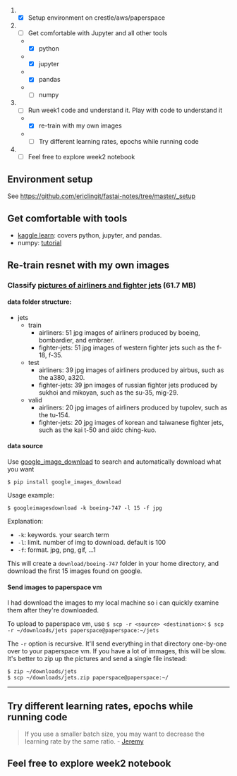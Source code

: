 1. - [x] Setup environment on crestle/aws/paperspace
1. - [ ] Get comfortable with Jupyter and all other tools
    * - [x] python
    * - [x] jupyter
    * - [x] pandas
    * - [ ] numpy
1. - [ ] Run week1 code and understand it. Play with code to understand it
    * - [x] re-train with my own images
    * - [ ] Try different learning rates, epochs while running code
1. - [ ] Feel free to explore week2 notebook

## Environment setup
See https://github.com/ericlingit/fastai-notes/tree/master/_setup

## Get comfortable with tools
- [kaggle learn](https://www.kaggle.com/learn/overview): covers python, jupyter, and pandas.
- numpy: [tutorial](https://github.com/jamesdietle/fastaipart1v2/blob/master/Tutorials/NumpyTutorial.ipynb)

## Re-train resnet with my own images
### Classify [pictures of airliners and fighter jets](https://www.dropbox.com/s/o8ek1idxpqm5vd1/jets.zip?dl=0) (61.7 MB)
#### data folder structure:
- jets
    - train
        - airliners: 51 jpg images of airliners produced by boeing, bombardier, and embraer.
        - fighter-jets: 51 jpg images of western fighter jets such as the f-18, f-35.
    - test
        - airliners: 39 jpg images of airliners produced by airbus, such as the a380, a320.
        - fighter-jets: 39 jpn images of russian fighter jets produced by sukhoi and mikoyan, such as the su-35, mig-29.
    - valid
        - airliners: 20 jpg images of airliners produced by tupolev, such as the tu-154.
        - fighter-jets: 20 jpg images of korean and taiwanese fighter jets, such as the kai t-50 and aidc ching-kuo.

#### data source
Use [google_image_download](https://github.com/hardikvasa/google-images-download) to search and automatically download what you want

`$ pip install google_images_download`

Usage example:

`$ googleimagesdownload -k boeing-747 -l 15 -f jpg`

Explanation:
- `-k`: keywords. your search term
- `-l`: limit. number of img to download. default is 100
- `-f`: format. jpg, png, gif, ...1

This will create a `download/boeing-747` folder in your home directory, and download the first 15 images found on google.

#### Send images to paperspace vm
I had download the images to my local machine so i can quickly examine them after they're downloaded.

To upload to paperspace vm, use `$ scp -r <source> <destination>`:
```$ scp -r ~/downloads/jets paperspace@paperspace:~/jets ```

The `-r` option is recursive. It'll send everything in that directory one-by-one over to your paperspace vm. If you have a lot of immages, this will be slow. It's better to zip up the pictures and send a single file instead:

```
$ zip ~/downloads/jets
$ scp ~/downloads/jets.zip paperspace@paperspace:~/
```



---
## Try different learning rates, epochs while running code
> If you use a smaller batch size, you may want to decrease the learning rate by the same ratio. - [Jeremy](https://forums.fast.ai/t/wiki-lesson-1/9398/5?u=ericlin)

## Feel free to explore week2 notebook